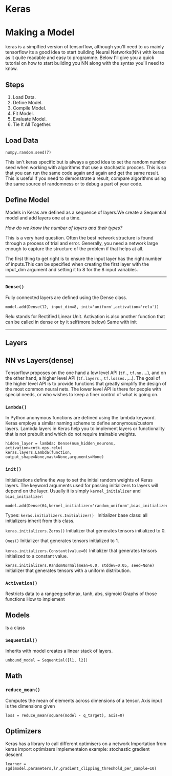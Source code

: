 # Keras

# Making a  Model
keras is a simplfied version of tensorflow, although you'll need to us mainly tensorflow its a good idea to start building Neural Networks(NN) with keras as it quite readable and easy to programme. Below I'll give you a quick tutorial on how to start building you NN along with the syntax you'll need to know.

## Steps
1) Load Data.
2) Define Model.
3) Compile Model.
4) Fit Model.
5) Evaluate Model.
6) Tie It All Together.

## Load Data 
```
numpy.random.seed(7)
```
This isn't keras specific but is always a good idea to set the random number seed when working with algorithms that use a stochastic procces. This is so that you can run the same code again and again and get the same result. This is useful if you need to demonstrate a result, compare algorithms using the same source of randomness or to debug a part of your code.

## Define Model
Models in Keras are defined as a sequence of layers.We create a Sequential model and add layers one at a time. 

_How do we know the number of layers and their types?_

This is a very hard question. Often the best network structure is found through a process of trial and error. Generally, you need a network large enough to capture the structure of the problem if that helps at all.

The first thing to get right is to ensure the input layer has the right number of inputs.This can be specified when creating the first layer with the input_dim argument and setting it to 8 for the 8 input variables.

*************
### `Dense()`
Fully connected layers are defined using the Dense class. 
```
model.add(Dense(12, input_dim=8, init='uniform',activation='relu'))

```
Relu stands for Rectified Linear Unit.
Activation is also another function that can be called in dense or by it self(more below)
Same with init
*************
## Layers

## NN vs Layers(dense)
Tensorflow proposes on the one hand a low level API (`tf.`, `tf.nn.`...), and on the other hand, a higher level API (`tf.layers.`, `tf.losses.`,...).
The goal of the higher level API is to provide functions that greatly simplify the design of the most common neural nets. The lower level API is there for people with special needs, or who wishes to keep a finer control of what is going on.



### `Lambda()`
In Python anonymous functions are defined using the lambda keyword.
Keras employs a similar naming scheme to define anonymous/custom layers. Lambda layers in Keras help you to implement layers or functionality that is not prebuilt and which do not require trainable weights.
```
hidden_layer = lambda: Dense(num_hidden_neurons, activation=cntk.ops.relu)
keras.layers.Lambda(function, output_shape=None,mask=None,arguments=None)
```

### `init()`
Initializations define the way to set the initial random weights of Keras layers.
The keyword arguments used for passing initializers to layers will depend on the layer. Usually it is simply `kernel_initializer` and `bias_initializer`:
```
model.add(Dense(64,kernel_initializer='random_uniform',bias_initializer='zeros'))
```
Types:
`keras.initializers.Initializer() `
Initializer base class: all initializers inherit from this class.

`keras.initializers.Zeros()`
Initializer that generates tensors initialized to 0.

`Ones()`
Initializer that generates tensors initialized to 1.

`keras.initializers.Constant(value=0)`
Initializer that generates tensors initialized to a constant value.


`keras.initializers.RandomNormal(mean=0.0, stddev=0.05, seed=None)`
Initializer that generates tensors with a uniform distribution.

### `Activation()`
Restricts data to a rangeeg:softmax, tanh, abs, sigmoid
Graphs of those functions
How to implement

## Models
Is a class

### `Sequential()`
Inherits with model creates a linear stack of layers.
```
unbound_model = Sequential([l1, l2])
```
## Math
### `reduce_mean()`
Computes the mean of elements across dimensions of a tensor. Axis input is the dimensions given
```
loss = reduce_mean(square(model - q_target), axis=0)
```
## Optimizers
Keras has a library to call different optimisers on a network
Importation from keras import optimizers
Implementaion example: stochastic gradient descent
``` 
learner = sgd(model.parameters,lr,gradient_clipping_threshold_per_sample=10)
```





